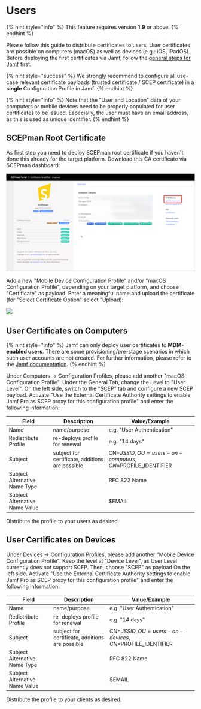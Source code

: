 # Users

{% hint style="info" %}
This feature requires version **1.9** or above.
{% endhint %}

Please follow this guide to distribute certificates to users. User certificates are possible on computers (macOS) as well as devices (e.g.: iOS, iPadOS). Before deploying the first certificates via Jamf, follow the [general steps for Jamf](general.md) first.

{% hint style="success" %}
We strongly recommend to configure all use-case relevant certificate payloads (trusted certificate / SCEP certificate) in a **single** Configuration Profile in Jamf.
{% endhint %}

{% hint style="info" %}
Note that the "User and Location" data of your computers or mobile devices need to be properly populated for user certificates to be issued. Especially, the user must have an email address, as this is used as unique identifier.
{% endhint %}

## SCEPman Root Certificate

As first step you need to deploy SCEPman root certificate if you haven't done this already for the target platform. Download this CA certificate via SCEPman dashboard:

![](<../../.gitbook/assets/image-1 (10).png>)

Add a new "Mobile Device Configuration Profile" and/or "macOS Configuration Profile", depending on your target platform, and choose "Certificate" as payload. Enter a meaningful name and upload the certificate (for "Select Certificate Option" select "Upload):

![](<../../.gitbook/assets/image (25).png>)

## User Certificates on Computers

{% hint style="info" %}
Jamf can only deploy user certificates to **MDM-enabled users**. There are some provisioning/pre-stage scenarios in which such user accounts are not created. For further information, please refer to the [Jamf documentation](https://docs.jamf.com/10.33.0/jamf-pro/administrator-guide/MDM-Enabled\_Local\_User\_Accounts.html).
{% endhint %}

Under Computers -> Configuration Profiles, please add another "macOS Configuration Profile". Under the General Tab, change the Level to "User Level". On the left side, switch to the "SCEP" tab and configure a new SCEP payload. Activate "Use the External Certificate Authority settings to enable Jamf Pro as SCEP proxy for this configuration profile" and enter the following information:

| Field                          | Description                                     | Value/Example                                           |
| ------------------------------ | ----------------------------------------------- | ------------------------------------------------------- |
| Name                           | name/purpose                                    | e.g. "User Authentication"                              |
| Redistribute Profile           | re-deploys profile for renewal                  | e.g. "14 days"                                          |
| Subject                        | subject for certificate, additions are possible | CN=$JSSID,OU=users-on-computers,CN=$PROFILE\_IDENTIFIER |
| Subject Alternative Name Type  |                                                 | RFC 822 Name                                            |
| Subject Alternative Name Value |                                                 | $EMAIL                                                  |

Distribute the profile to your users as desired.

## User Certificates on Devices

Under Devices -> Configuration Profiles, please add another "Mobile Device Configuration Profile". Keep the level at "Device Level", as User Level currently does not support SCEP. Then, choose "SCEP" as payload On the left side. Activate "Use the External Certificate Authority settings to enable Jamf Pro as SCEP proxy for this configuration profile" and enter the following information:

| Field                          | Description                                     | Value/Example                                         |
| ------------------------------ | ----------------------------------------------- | ----------------------------------------------------- |
| Name                           | name/purpose                                    | e.g. "User Authentication"                            |
| Redistribute Profile           | re-deploys profile for renewal                  | e.g. "14 days"                                        |
| Subject                        | subject for certificate, additions are possible | CN=$JSSID,OU=users-on-devices,CN=$PROFILE\_IDENTIFIER |
| Subject Alternative Name Type  |                                                 | RFC 822 Name                                          |
| Subject Alternative Name Value |                                                 | $EMAIL                                                |

Distribute the profile to your clients as desired.
